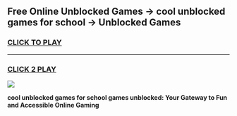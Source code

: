 
## Free Online Unblocked Games → cool unblocked games for school → Unblocked Games
<h3>
<a href="https://premium.freeplayer.one?title=cool_unblocked_games_for_school&ref=21F">CLICK TO PLAY</a></h3>
<hr>

<h3>
<a href="https://premium.freeplayer.one?title=cool_unblocked_games_for_school&ref=21F">CLICK 2 PLAY</a>
  
</h3>

<a href="https://premium.freeplayer.one?title=cool_unblocked_games_for_school&ref=21F/"><img src="https://clearcache.store/games.png"></a>


**cool unblocked games for school games unblocked: Your Gateway to Fun and Accessible Online Gaming**
